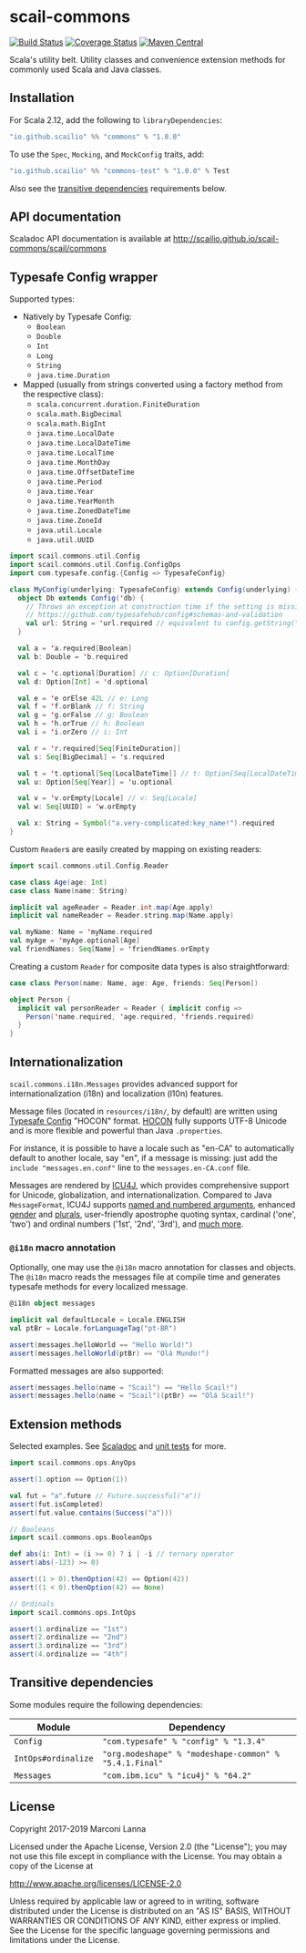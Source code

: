 scail-commons
=============

[![Build Status](https://travis-ci.org/ScailIO/scail-commons.svg)](https://travis-ci.org/ScailIO/scail-commons)
[![Coverage Status](https://coveralls.io/repos/github/ScailIO/scail-commons/badge.svg)](https://coveralls.io/github/ScailIO/scail-commons)
[![Maven Central](https://img.shields.io/maven-central/v/io.github.scailio/commons_2.12.svg)](https://maven-badges.herokuapp.com/maven-central/io.github.scailio/commons_2.12)

Scala's utility belt.
Utility classes and convenience extension methods for commonly used Scala and Java classes.

Installation
------------

For Scala 2.12, add the following to `libraryDependencies`:

```scala
"io.github.scailio" %% "commons" % "1.0.0"
```

To use the `Spec`, `Mocking`, and `MockConfig` traits, add:

```scala
"io.github.scailio" %% "commons-test" % "1.0.0" % Test
```

Also see the [transitive dependencies](#transitive-dependencies) requirements below.

API documentation
-----------------

Scaladoc API documentation is available at http://scailio.github.io/scail-commons/scail/commons

Typesafe Config wrapper
-----------------------

Supported types:

* Natively by Typesafe Config:
  * `Boolean`
  * `Double`
  * `Int`
  * `Long`
  * `String`
  * `java.time.Duration`
* Mapped (usually from strings converted using a factory method from the respective class):
  * `scala.concurrent.duration.FiniteDuration`
  * `scala.math.BigDecimal`
  * `scala.math.BigInt`
  * `java.time.LocalDate`
  * `java.time.LocalDateTime`
  * `java.time.LocalTime`
  * `java.time.MonthDay`
  * `java.time.OffsetDateTime`
  * `java.time.Period`
  * `java.time.Year`
  * `java.time.YearMonth`
  * `java.time.ZonedDateTime`
  * `java.time.ZoneId`
  * `java.util.Locale`
  * `java.util.UUID`

```scala
import scail.commons.util.Config
import scail.commons.util.Config.ConfigOps
import com.typesafe.config.{Config => TypesafeConfig}

class MyConfig(underlying: TypesafeConfig) extends Config(underlying) {
  object Db extends Config('db) {
    // Throws an exception at construction time if the setting is missing, as recommended by
    // https://github.com/typesafehub/config#schemas-and-validation
    val url: String = 'url.required // equivalent to config.getString("db.url")
  }

  val a = 'a.required[Boolean]
  val b: Double = 'b.required

  val c = 'c.optional[Duration] // c: Option[Duration]
  val d: Option[Int] = 'd.optional

  val e = 'e orElse 42L // e: Long
  val f = 'f.orBlank // f: String
  val g = 'g.orFalse // g: Boolean
  val h = 'h.orTrue // h: Boolean
  val i = 'i.orZero // i: Int

  val r = 'r.required[Seq[FiniteDuration]]
  val s: Seq[BigDecimal] = 's.required

  val t = 't.optional[Seq[LocalDateTime]] // t: Option[Seq[LocalDateTime]]
  val u: Option[Seq[Year]] = 'u.optional

  val v = 'v.orEmpty[Locale] // v: Seq[Locale]
  val w: Seq[UUID] = 'w.orEmpty

  val x: String = Symbol("a.very-complicated:key_name!").required
}
```

Custom `Reader`s are easily created by mapping on existing readers:

```scala
import scail.commons.util.Config.Reader

case class Age(age: Int)
case class Name(name: String)

implicit val ageReader = Reader.int.map(Age.apply)
implicit val nameReader = Reader.string.map(Name.apply)

val myName: Name = 'myName.required
val myAge = 'myAge.optional[Age]
val friendNames: Seq[Name] = 'friendNames.orEmpty
```

Creating a custom `Reader` for composite data types is also straightforward:

```scala
case class Person(name: Name, age: Age, friends: Seq[Person])

object Person {
  implicit val personReader = Reader { implicit config =>
    Person('name.required, 'age.required, 'friends.required)
  }
}
```

Internationalization
--------------------

`scail.commons.i18n.Messages` provides advanced support for internationalization (i18n)
and localization (l10n) features.

Message files (located in `resources/i18n/`, by default) are written using
[Typesafe Config](https://github.com/typesafehub/config) "HOCON" format.
[HOCON](https://github.com/typesafehub/config/blob/master/HOCON.md) fully
supports UTF-8 Unicode and is more flexible and powerful than Java `.properties`.

For instance, it is possible to have a locale such as "en-CA" to automatically
default to another locale, say "en", if a message is missing:
just add the `include "messages.en.conf"` line to the `messages.en-CA.conf` file.

Messages are rendered by [ICU4J](http://icu-project.org/), which provides
comprehensive support for Unicode, globalization, and internationalization.
Compared to Java `MessageFormat`, ICU4J supports
[named and numbered arguments](http://icu-project.org/apiref/icu4j/com/ibm/icu/text/MessageFormat.html),
enhanced [gender](http://icu-project.org/apiref/icu4j/com/ibm/icu/text/SelectFormat.html)
and [plurals](http://icu-project.org/apiref/icu4j/com/ibm/icu/text/PluralFormat.html),
user-friendly apostrophe quoting syntax,
cardinal ('one', 'two') and ordinal numbers ('1st', '2nd', '3rd'),
and [much more](http://site.icu-project.org/home/why-use-icu4j).

### `@i18n` macro annotation

Optionally, one may use the `@i18n` macro annotation for classes and objects.
The `@i18n` macro reads the messages file at compile time and generates typesafe
methods for every localized message.

```scala
@i18n object messages

implicit val defaultLocale = Locale.ENGLISH
val ptBr = Locale.forLanguageTag("pt-BR")

assert(messages.helloWorld == "Hello World!")
assert(messages.helloWorld(ptBr) == "Olá Mundo!")
```

Formatted messages are also supported:

```scala
assert(messages.hello(name = "Scail") == "Hello Scail!")
assert(messages.hello(name = "Scail")(ptBr) == "Olá Scail!")
```

Extension methods
-----------------

Selected examples.
See [Scaladoc](http://scailio.github.io/scail-commons/scail/commons)
and [unit tests](commons/test/ops) for more.

```scala
import scail.commons.ops.AnyOps

assert(1.option == Option(1))

val fut = "a".future // Future.successful("a"))
assert(fut.isCompleted)
assert(fut.value.contains(Success("a")))

// Booleans
import scail.commons.ops.BooleanOps

def abs(i: Int) = (i >= 0) ? i | -i // ternary operator
assert(abs(-123) >= 0)

assert((1 > 0).thenOption(42) == Option(42))
assert((1 < 0).thenOption(42) == None)

// Ordinals
import scail.commons.ops.IntOps

assert(1.ordinalize == "1st")
assert(2.ordinalize == "2nd")
assert(3.ordinalize == "3rd")
assert(4.ordinalize == "4th")
```

Transitive dependencies
-----------------------

Some modules require the following dependencies:

Module                    | Dependency
------------------------- | ------------------------------------------------------
`Config`                  | `"com.typesafe" % "config" % "1.3.4"`
`IntOps#ordinalize`       | `"org.modeshape" % "modeshape-common" % "5.4.1.Final"`
`Messages`                | `"com.ibm.icu" % "icu4j" % "64.2"`

License
-------

Copyright 2017-2019 Marconi Lanna

Licensed under the Apache License, Version 2.0 (the "License");
you may not use this file except in compliance with the License.
You may obtain a copy of the License at

   http://www.apache.org/licenses/LICENSE-2.0

Unless required by applicable law or agreed to in writing, software
distributed under the License is distributed on an "AS IS" BASIS,
WITHOUT WARRANTIES OR CONDITIONS OF ANY KIND, either express or implied.
See the License for the specific language governing permissions and
limitations under the License.
